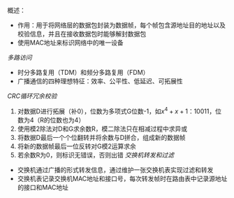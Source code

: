 概述：
- 作用：用于将网络层的数据包封装为数据帧，每个帧包含源地址目的地址以及校验信息，并且在接收数据包时能够解封数据包
- 使用MAC地址来标识网络中的唯一设备

*多路访问*
- 时分多路复用（TDM）和频分多路复用（FDM）
- 广播通信的四种理想特征：效率、公平性、低延迟、可拓展性

*CRC循环冗余校验*
1. 对数据D进行拓展（补0），位数为多项式G位数-1，如$x^4+x+1$：10011，位数为4（R的位数也为4）
2. 使用模2除法对D和G求余数R，模二除法只在相减过程中求异或
3. 将数据D最后一个个位翻转并将余数与D拼合，组成新的数据帧
4. 将新的数据帧最后一位反转对G模2运算求余
5. 若余数R为0，则标识无错误，否则出错
*交换机转发和过滤*
- 交换机通过广播的形式转发信息，通过维护一张交换机表实现过滤和转发
- 交换机表记录交换机MAC地址和接口号，每次转发帧时在路由表中记录源地址的接口和MAC地址

